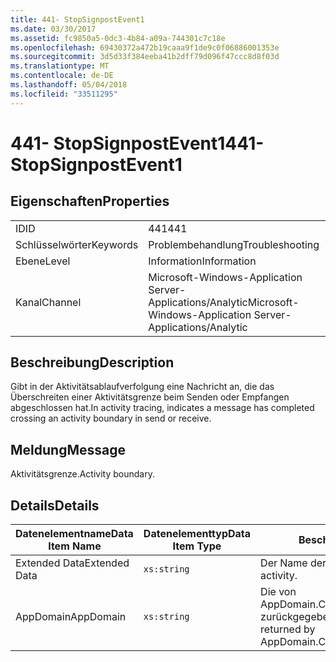 ```yaml
---
title: 441- StopSignpostEvent1
ms.date: 03/30/2017
ms.assetid: fc9850a5-0dc3-4b84-a09a-744301c7c18e
ms.openlocfilehash: 69430372a472b19caaa9f1de9c0f06886001353e
ms.sourcegitcommit: 3d5d33f384eeba41b2dff79d096f47ccc8d8f03d
ms.translationtype: MT
ms.contentlocale: de-DE
ms.lasthandoff: 05/04/2018
ms.locfileid: "33511295"
---
```

# <a name="441--stopsignpostevent1"></a><span data-ttu-id="2761b-102">441- StopSignpostEvent1</span><span class="sxs-lookup"><span data-stu-id="2761b-102">441- StopSignpostEvent1</span></span>
## <a name="properties"></a><span data-ttu-id="2761b-103">Eigenschaften</span><span class="sxs-lookup"><span data-stu-id="2761b-103">Properties</span></span>  
  
|||  
|-|-|  
|<span data-ttu-id="2761b-104">ID</span><span class="sxs-lookup"><span data-stu-id="2761b-104">ID</span></span>|<span data-ttu-id="2761b-105">441</span><span class="sxs-lookup"><span data-stu-id="2761b-105">441</span></span>|  
|<span data-ttu-id="2761b-106">Schlüsselwörter</span><span class="sxs-lookup"><span data-stu-id="2761b-106">Keywords</span></span>|<span data-ttu-id="2761b-107">Problembehandlung</span><span class="sxs-lookup"><span data-stu-id="2761b-107">Troubleshooting</span></span>|  
|<span data-ttu-id="2761b-108">Ebene</span><span class="sxs-lookup"><span data-stu-id="2761b-108">Level</span></span>|<span data-ttu-id="2761b-109">Information</span><span class="sxs-lookup"><span data-stu-id="2761b-109">Information</span></span>|  
|<span data-ttu-id="2761b-110">Kanal</span><span class="sxs-lookup"><span data-stu-id="2761b-110">Channel</span></span>|<span data-ttu-id="2761b-111">Microsoft-Windows-Application Server-Applications/Analytic</span><span class="sxs-lookup"><span data-stu-id="2761b-111">Microsoft-Windows-Application Server-Applications/Analytic</span></span>|  
  
## <a name="description"></a><span data-ttu-id="2761b-112">Beschreibung</span><span class="sxs-lookup"><span data-stu-id="2761b-112">Description</span></span>  
 <span data-ttu-id="2761b-113">Gibt in der Aktivitätsablaufverfolgung eine Nachricht an, die das Überschreiten einer Aktivitätsgrenze beim Senden oder Empfangen abgeschlossen hat.</span><span class="sxs-lookup"><span data-stu-id="2761b-113">In activity tracing, indicates a message has completed crossing an activity boundary in send or receive.</span></span>  
  
## <a name="message"></a><span data-ttu-id="2761b-114">Meldung</span><span class="sxs-lookup"><span data-stu-id="2761b-114">Message</span></span>  
 <span data-ttu-id="2761b-115">Aktivitätsgrenze.</span><span class="sxs-lookup"><span data-stu-id="2761b-115">Activity boundary.</span></span>  
  
## <a name="details"></a><span data-ttu-id="2761b-116">Details</span><span class="sxs-lookup"><span data-stu-id="2761b-116">Details</span></span>  
  
|<span data-ttu-id="2761b-117">Datenelementname</span><span class="sxs-lookup"><span data-stu-id="2761b-117">Data Item Name</span></span>|<span data-ttu-id="2761b-118">Datenelementtyp</span><span class="sxs-lookup"><span data-stu-id="2761b-118">Data Item Type</span></span>|<span data-ttu-id="2761b-119">Beschreibung</span><span class="sxs-lookup"><span data-stu-id="2761b-119">Description</span></span>|  
|--------------------|--------------------|-----------------|  
|<span data-ttu-id="2761b-120">Extended Data</span><span class="sxs-lookup"><span data-stu-id="2761b-120">Extended Data</span></span>|`xs:string`|<span data-ttu-id="2761b-121">Der Name der Aktivität.</span><span class="sxs-lookup"><span data-stu-id="2761b-121">The name of the activity.</span></span>|  
|<span data-ttu-id="2761b-122">AppDomain</span><span class="sxs-lookup"><span data-stu-id="2761b-122">AppDomain</span></span>|`xs:string`|<span data-ttu-id="2761b-123">Die von AppDomain.CurrentDomain.FriendlyName zurückgegebene Zeichenfolge.</span><span class="sxs-lookup"><span data-stu-id="2761b-123">The string returned by AppDomain.CurrentDomain.FriendlyName.</span></span>|
